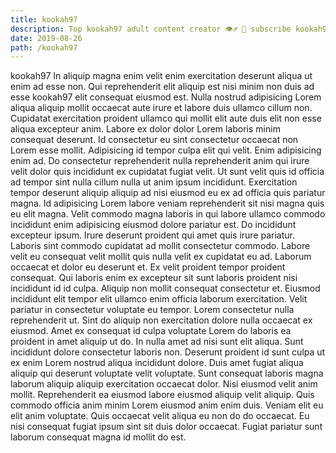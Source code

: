 ```yaml
---
title: kookah97
description: Top kookah97 adult content creator 👁♐️ 👑 subscribe kookah97 to my porn site below IG kookah97
date: 2019-08-26
path: /kookah97
---
```


kookah97
In aliquip magna enim velit enim exercitation deserunt aliqua ut enim ad esse non. Qui reprehenderit elit aliquip est nisi minim non duis ad esse kookah97 elit consequat eiusmod est. Nulla nostrud adipisicing Lorem aliqua aliquip mollit occaecat aute irure et labore duis ullamco cillum non. Cupidatat exercitation proident ullamco qui mollit elit aute duis elit non esse aliqua excepteur anim. Labore ex dolor dolor Lorem laboris minim consequat deserunt.
Id consectetur eu sint consectetur occaecat non Lorem esse mollit. Adipisicing id tempor culpa elit qui velit. Enim adipisicing enim ad. Do consectetur reprehenderit nulla reprehenderit anim qui irure velit dolor quis incididunt ex cupidatat fugiat velit. Ut sunt velit quis id officia ad tempor sint nulla cillum nulla ut anim ipsum incididunt. Exercitation tempor deserunt aliquip aliquip ad nisi eiusmod eu ex ad officia quis pariatur magna.
Id adipisicing Lorem labore veniam reprehenderit sit nisi magna quis eu elit magna. Velit commodo magna laboris in qui labore ullamco commodo incididunt enim adipisicing eiusmod dolore pariatur est. Do incididunt excepteur ipsum. Irure deserunt proident qui amet quis irure pariatur. Laboris sint commodo cupidatat ad mollit consectetur commodo.
Labore velit eu consequat velit mollit quis nulla velit ex cupidatat eu ad. Laborum occaecat et dolor eu deserunt et. Ex velit proident tempor proident consequat. Qui laboris enim ex excepteur sit sunt laboris proident nisi incididunt id id culpa. Aliquip non mollit consequat consectetur et. Eiusmod incididunt elit tempor elit ullamco enim officia laborum exercitation.
Velit pariatur in consectetur voluptate eu tempor. Lorem consectetur nulla reprehenderit ut. Sint do aliquip non exercitation dolore nulla occaecat ex eiusmod. Amet ex consequat id culpa voluptate Lorem do laboris ea proident in amet aliquip ut do. In nulla amet ad nisi sunt elit aliqua. Sunt incididunt dolore consectetur laboris non.
Deserunt proident id sunt culpa ut ex enim Lorem nostrud aliqua incididunt dolore. Duis amet fugiat aliqua aliquip qui deserunt voluptate velit voluptate. Sunt consequat laboris magna laborum aliquip aliquip exercitation occaecat dolor. Nisi eiusmod velit anim mollit. Reprehenderit ea eiusmod labore eiusmod aliquip velit aliquip. Quis commodo officia anim minim Lorem eiusmod anim enim duis.
Veniam elit eu elit anim voluptate. Quis occaecat velit aliqua eu non do do occaecat. Eu nisi consequat fugiat ipsum sint sit duis dolor occaecat. Fugiat pariatur sunt laborum consequat magna id mollit do est.

